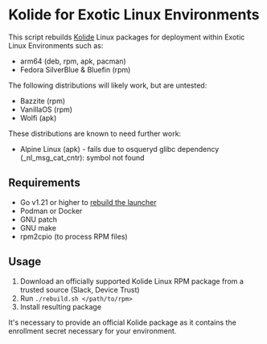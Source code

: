 # Kolide for Exotic Linux Environments

This script rebuilds [Kolide](https://www.kolide.com/) Linux packages for deployment within Exotic Linux Environments such as:

* arm64 (deb, rpm, apk, pacman)
* Fedora SilverBlue & Bluefin (rpm)

The following distributions will likely work, but are untested:

* Bazzite (rpm)
* VanillaOS (rpm)
* Wolfi (apk)

These distributions are known to need further work:

* Alpine Linux (apk) - fails due to osqueryd glibc dependency (_nl_msg_cat_cntr): symbol not found

## Requirements

- Go v1.21 or higher to [rebuild the launcher](https://github.com/kolide/launcher/blob/main/docs/launcher.md)
- Podman or Docker
- GNU patch
- GNU make
- rpm2cpio (to process RPM files)

## Usage

1. Download an officially supported Kolide Linux RPM package from a trusted source (Slack, Device Trust)
2. Run `./rebuild.sh </path/to/rpm>`
3. Install resulting package

It's necessary to provide an official Kolide package as it contains the enrollment secret necessary for your environment.
